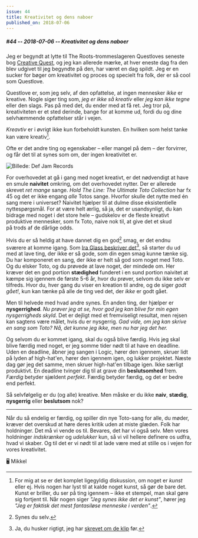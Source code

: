 ```yaml
---
issue: 44
title: Kreativitet og dens naboer
published_on: 2018-07-06
---
```


##### #44 -- 2018-07-06 -- Kreativitet og dens naboer

Jeg er begyndt at lytte til The Roots-trommeslageren Questloves seneste bog [Creative Quest][], og jeg kan allerede mærke, at hver eneste dag fra den blev udgivet til jeg begyndte på den, har været en dag spildt. Jeg er en sucker for bøger om kreativitet og proces og specielt fra folk, der er så cool som Questlove.

Questlove er, som jeg selv, af den opfattelse, at ingen mennesker _ikke_ er kreative. Nogle siger ting som, _jeg er ikke så kreativ_ eller _jeg kan ikke tegne_ eller den slags. Pas på med det, du ender med at få ret. Jeg tror på, kreativiteten er et sted derinde, bange for at komme ud, fordi du og dine selvhæmmende opfattelser står i vejen.

_Kreavtiv_ er i øvrigt ikke kun forbeholdt kunsten. En hvilken som helst tanke kan være kreativ[^kunst].

Ofte er det andre ting og egenskaber – eller mangel på dem – der forvirrer, og får det til at synes som om, der ingen kreativitet er.

![Billede: Def Jam Records](https://s3.brnbw.com/image-3Z6tttEUbK.jpg)

For overhovedet at gå i gang med noget kreativt, er det nødvendigt at have en smule **naivitet** omkring, om det overhovedet nytter. Der er allerede skrevet _ret mange_ sange. _Hold The Line: The Ultimate Toto Collection_ har fx 45 og det er ikke engang _alle_ Totos sange. Hvorfor skulle det nytte med én sang mere i universet? Naivitet hjælper til at dulme disse eksistentielle nyttespørgsmål. For at være helt ærlig, så ja, det er usandsynligt, du kan bidrage med noget i det store hele – gudskelov er de fleste kreativt produktive mennesker, som fx Toto, naive nok til, at give det et skud på trods af de dårlige odds.

Hvis du er så heldig at have dannet dig en god[^smag] smag, er det endnu sværere at komme igang. Som [Ira Glass beskriver det][ira on taste][^irataste], så starter du ud med at lave ting, der ikke er så gode, som din egen smag kunne tænke sig. Du har komponeret en sang, der ikke er helt så god som noget med Toto. Og du elsker Toto, og du prøvede at lave noget, der mindede om. Her kræver det en god portion **stædighed** funderet i en sund portion naivitet at kæmpe sig igennem de første 5-6 år, hvor du prøver, selvom du ikke selv er tilfreds. Hvor du, hver gang du viser en kreation til andre, og de siger _godt gået!_, kun kan tænke på alle de ting ved det, der _ikke_ er godt gået.

Men til helvede med hvad andre synes. En anden ting, der hjælper er **nysgerrighed**. _Nu prøver jeg at se, hvor god jeg kan blive for min egen nysgerrigheds skyld._ Det er dejligt med et fremviseligt resultat, men rejsen kan sagtens være målet, hvis du er nysgerrig. _Gad vide, om jeg kan skrive en sang som Toto? Nå, det kunne jeg ikke, men nu har jeg det her._

Og selvom du er kommet igang, skal du også blive færdig. Hvis jeg skal blive færdig med noget, er jeg somme tider nødt til at have en deadline. Uden en deadline, åbner jeg sangen i Logic, hører den igennem, skruer lidt på lyden af high-hat'en, hører den igennem igen, og lukker projektet. Næste dag gør jeg det samme, men skruer high-hat'en tilbage igen. Ikke særligt produktivt. En deadline tvinger dig til at grave din **beslutsomhed** frem. _Færdig_ betyder sjældent _perfekt_. Færdig betyder færdig, og det er bedre end perfekt.

Så selvfølgelig er du (og alle) kreative. Men måske er du ikke **naiv**, **stædig**, **nysgerrig** eller **beslutsom** nok?

---

Når du så endelig er færdig, og spiller din nye Toto-sang for alle, du møder, kræver det overskud at høre deres kritik uden at miste glæden. Folk har holdninger. Det må vi vende os til. Bevares, det har vi også selv. Men vores holdninger _indskrænker_ og _udelukker_ kun, så vi vil hellere definere os udfra, hvad vi skaber. Og til det er vi nødt til at lade være med at stille os i vejen for vores kreativitet.

🖥 Mikkel

[^smag]: Synes du selv.
[^irataste]: Ja, du husker rigtigt, jeg har [skrevet om de klip](https://computers.mikkelmalmberg.com/issues/27) før.
[^kunst]: For mig at se er det komplet ligegyldig diskussion, om noget er _kunst_ eller ej. Hvis nogen har lyst til at kalde noget kunst, så gør de bare det. Kunst er briller, du ser på ting igennem – ikke et stempel, man skal gøre sig fortjent til. Når nogen siger _"Jeg synes ikke det er kunst"_, hører jeg _"Jeg er faktisk det mest fantasiløse menneske i verden"_.

[creative quest]: https://www.amazon.com/Creative-Quest/dp/B07664YXST/ref=sr_1_2_twi_audd_1?ie=UTF8&qid=1530781627&sr=8-2&keywords=creative+quest
[ira on taste]: https://www.youtube.com/watch?v=X2wLP0izeJE
